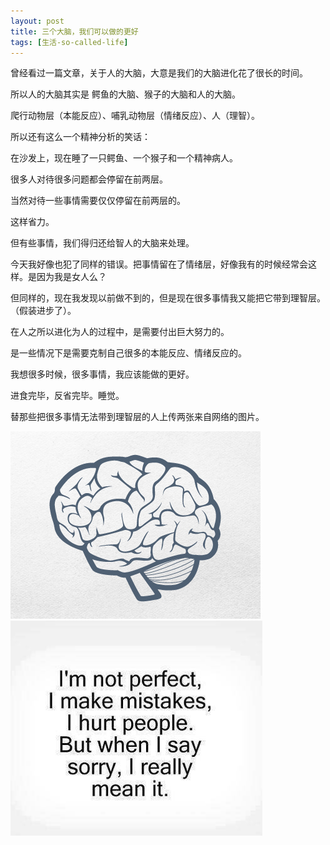 ```yaml
---
layout: post
title: 三个大脑，我们可以做的更好
tags: [生活-so-called-life]
---
```



曾经看过一篇文章，关于人的大脑，大意是我们的大脑进化花了很长的时间。

所以人的大脑其实是 鳄鱼的大脑、猴子的大脑和人的大脑。

爬行动物层（本能反应）、哺乳动物层（情绪反应）、人（理智）。

所以还有这么一个精神分析的笑话：

在沙发上，现在睡了一只鳄鱼、一个猴子和一个精神病人。

很多人对待很多问题都会停留在前两层。

当然对待一些事情需要仅仅停留在前两层的。

这样省力。

但有些事情，我们得归还给智人的大脑来处理。

今天我好像也犯了同样的错误。把事情留在了情绪层，好像我有的时候经常会这样。是因为我是女人么？

但同样的，现在我发现以前做不到的，但是现在很多事情我又能把它带到理智层。（假装进步了）。

在人之所以进化为人的过程中，是需要付出巨大努力的。

是一些情况下是需要克制自己很多的本能反应、情绪反应的。

我想很多时候，很多事情，我应该能做的更好。

进食完毕，反省完毕。睡觉。

替那些把很多事情无法带到理智层的人上传两张来自网络的图片。


![](../assets/figures/brain.jpg)
![](../assets/figures/tumblr_sorry.jpeg)

